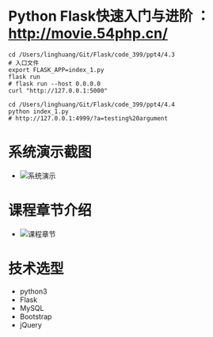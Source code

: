 Python Flask快速入门与进阶 ：http://movie.54php.cn/
===========================================

```
cd /Users/linghuang/Git/Flask/code_399/ppt4/4.3
# 入口文件
export FLASK_APP=index_1.py 
flask run
# flask run --host 0.0.0.0
curl "http://127.0.0.1:5000"

cd /Users/linghuang/Git/Flask/code_399/ppt4/4.4
python index_1.py
# http://127.0.0.1:4999/?a=testing%20argument
```


系统演示截图
======
* ![系统演示](http://cdn.pic1.54php.cn/20200222/7fa222e6178c6f266d61aeb6932ac202.png?imageView/2/w/600)

课程章节介绍
======
* ![课程章节](http://cdn.pic1.54php.cn/20200222/4be8de18572764c0cec641b87d53371f.png?imageView/2/w/600)

技术选型
====
* python3
* Flask
* MySQL
* Bootstrap
* jQuery

